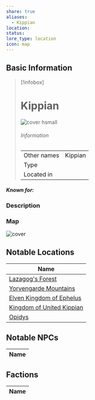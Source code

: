 ```yaml
---
share: true
aliases:
  - Kippian
location: 
status: 
lore_type: location
icon: map
---
```

## Basic Information
> [!infobox]
> # Kippian
> ![cover hsmall](insertimage.png)
> ###### Information
> |   |  |
> | ---- | ---- |
> | Other names | Kippian|
> | Type | 
> | Located in | |
##### Known for:
### Description
### Map
![cover](../../zzz_attachments/The%20Continent%20of%20Kippian%20map.jpg)
## Notable Locations
| Name                                                                           |
| ------------------------------------------------------------------------------ |
| [Lazagog's Forest](../Areas/Lazagog's%20Forest.md)                      |
| [Yorvengarde Mountains](../Areas/Yorvengarde%20Mountains.md)            |
| [Elven Kingdom of Ephelus](../Kingdoms/Elven%20Kingdom%20of%20Ephelus.md)   |
| [Kingdom of United Kippian](../Kingdoms/Kingdom%20of%20United%20Kippian.md) |
| [Opidys](../Kingdoms/Opidys.md)                                       |

## Notable NPCs
| Name |
| ---- |

## Factions
| Name |
| ---- |
